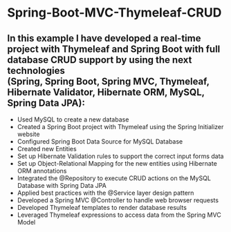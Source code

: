 # Spring-Boot-MVC-Thymeleaf-CRUD

<h2> In this example I have developed a real-time project with Thymeleaf and Spring Boot with full database CRUD support by using the next technologies <br/>
(Spring, Spring Boot, Spring MVC, Thymeleaf, Hibernate Validator, Hibernate ORM, MySQL, Spring Data JPA): </h2>
<ul>
<li> Used MySQL to create a new database</li>
<li> Created a Spring Boot project with Thymeleaf using the Spring Initializer website </li>
<li> Configured Spring Boot Data Source for MySQL Database </li>
<li> Created new Entities</li>
<li> Set up Hibernate Validation rules to support the correct input forms data </li>
<li> Set up Object-Relational Mapping for the new entities using Hibernate ORM annotations </li>
<li> Integrated the @Repository to execute CRUD actions on the MySQL Database with Spring Data JPA </li>
<li> Applied best practices with the @Service layer design pattern </li>
<li> Developed a Spring MVC @Controller to handle web browser requests </li>
<li> Developed Thymeleaf templates to render database results </li>
<li> Leveraged Thymeleaf expressions to access data from the Spring MVC Model </li>
<ul>
